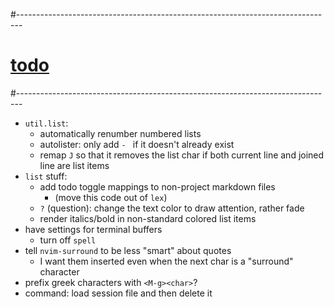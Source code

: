 #-------------------------------------------------------------------------------
# [todo]()
#-------------------------------------------------------------------------------
- `util.list`:
  - automatically renumber numbered lists
  - autolister: only add `- ` if it doesn't already exist
  - remap `J` so that it removes the list char if both current line and joined line are list items
- `list` stuff:
  - add todo toggle mappings to non-project markdown files
    - (move this code out of `lex`)
  - `?` (question): change the text color to draw attention, rather fade
  - render italics/bold in non-standard colored list items
- have settings for terminal buffers
  - turn off `spell`
- tell `nvim-surround` to be less "smart" about quotes
  - I want them inserted even when the next char is a "surround" character
- prefix greek characters with `<M-g><char>`?
- command: load session file and then delete it

